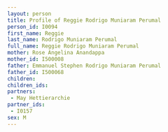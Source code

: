 ```yaml
---
layout: person
title: Profile of Reggie Rodrigo Muniaram Perumal
person_id: I0094
first_name: Reggie
last_name: Rodrigo Muniaram Perumal
full_name: Reggie Rodrigo Muniaram Perumal
mother: Rose Angelina Anandappa
mother_id: I500008
father: Emmanuel Stephen Rodrigo Muniaram Perumal
father_id: I500068
children:
children_ids:
partners:
 - May Hettierarchie
partner_ids:
 - I0157
sex: M
---
```


